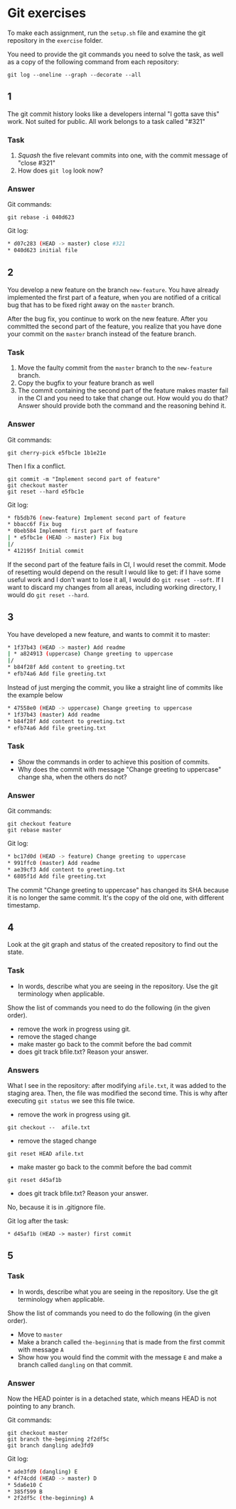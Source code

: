 # Git exercises

To make each assignment, run the `setup.sh` file and examine the git repository in the `exercise` folder.

You need to provide the git commands you need to solve the task, as well as a copy of the following command from each repository:

`git log --oneline --graph --decorate --all`

## 1

The git commit history looks like a developers internal "I gotta save this" work. Not suited for public.
All work belongs to a task called "#321"

### Task

1. _Squash_ the five relevant commits into one, with the commit message of "close #321"
1. How does `git log` look now?

### Answer

Git commands:

`git rebase -i 040d623`

Git log:

```bash
* d07c283 (HEAD -> master) close #321
* 040d623 initial file
```

## 2

You develop a new feature on the branch `new-feature`. You have already
implemented the first part of a feature, when you are notified of a critical
bug that has to be fixed right away on the `master` branch.

After the bug fix, you continue to work on the new feature. After you committed the second part of the feature, you realize that you have done your commit on the `master` branch instead of the feature branch.

### Task

1. Move the faulty commit from the `master` branch to the `new-feature` branch.
1. Copy the bugfix to your feature branch as well
1. The commit containing the second part of the feature makes master fail in the CI and you need to take that change out. How would you do that? Answer should provide both the command and the reasoning behind it.

### Answer

Git commands:

```git checkout new-feature
git cherry-pick e5fbc1e 1b1e21e
```

Then I fix a conflict.

```git add myapp.txt 
git commit -m "Implement second part of feature"
git checkout master
git reset --hard e5fbc1e
```

Git log:

```bash
* fb5db76 (new-feature) Implement second part of feature
* bbacc6f Fix bug
* 0beb584 Implement first part of feature
| * e5fbc1e (HEAD -> master) Fix bug
|/  
* 412195f Initial commit
```

If the second part of the feature fails in CI, I would reset the commit. Mode of resetting would depend on the result I would like to get: if I have some useful work and I don't want to lose it all, I would do ```git reset --soft```. If I want to discard my changes from all areas, including working directory, I would do ```git reset --hard```.


## 3

You have developed a new feature, and wants to commit it to master:

```bash
* 1f37b43 (HEAD -> master) Add readme
| * a824913 (uppercase) Change greeting to uppercase
|/  
* b84f28f Add content to greeting.txt
* efb74a6 Add file greeting.txt
```

Instead of just merging the commit, you like a straight line of commits like the example below

```bash
* 47558e0 (HEAD -> uppercase) Change greeting to uppercase
* 1f37b43 (master) Add readme
* b84f28f Add content to greeting.txt
* efb74a6 Add file greeting.txt
```

### Task

* Show the commands in order to achieve this position of commits.
* Why does the commit with message "Change greeting to uppercase" change sha, when the others do not?

### Answer

Git commands:

```
git checkout feature
git rebase master
```

Git log:
```bash
* bc17d0d (HEAD -> feature) Change greeting to uppercase
* 991ffc0 (master) Add readme
* ae39cf3 Add content to greeting.txt
* 6805f1d Add file greeting.txt
```

The commit "Change greeting to uppercase" has changed its SHA because it is no longer the same commit. It's the copy of the old one, with different timestamp. 

## 4

Look at the git graph and status of the created repository to find out the state.

### Task

* In words, describe what you are seeing in the repository. Use the git terminology when applicable.

Show the list of commands you need to do the following (in the given order).

* remove the work in progress using git.
* remove the staged change
* make master go back to the commit before the bad commit
* does git track bfile.txt? Reason your answer.

### Answers
What I see in the repository: after modifying ```afile.txt```, it was added to the staging area. Then, the file was modified the second time. This is why after executing ```git status``` we see this file twice.

* remove the work in progress using git.

```git checkout --  afile.txt```

* remove the staged change

```git reset HEAD afile.txt```

* make master go back to the commit before the bad commit

```git reset d45af1b```

* does git track bfile.txt? Reason your answer.

No, because it is in .gitignore file.

Git log after the task:

```* d45af1b (HEAD -> master) first commit```

## 5

### Task

* In words, describe what you are seeing in the repository. Use the git terminology when applicable.

Show the list of commands you need to do the following (in the given order).

* Move to `master`
* Make a branch  called `the-beginning` that is made from the first commit with message `A`
* Show how you would find the commit with the message `E` and make a branch called `dangling` on that commit.

### Answer

Now the HEAD pointer is in a detached state, which means HEAD is not pointing to any branch.

Git commands:

```
git checkout master
git branch the-beginning 2f2df5c
git branch dangling ade3fd9
```

Git log:
```bash
* ade3fd9 (dangling) E
* 4f74cdd (HEAD -> master) D
* 5da6e10 C
* 385f599 B
* 2f2df5c (the-beginning) A
```
